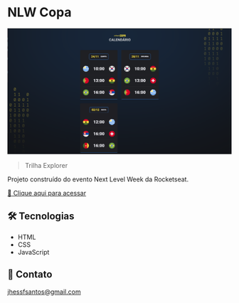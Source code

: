 # NLW Copa

![preview](/.github/preview.png)

> Trilha Explorer

Projeto construído do evento Next Level Week da Rocketseat.

[🔗 Clique aqui para acessar](https://jhessfrois.github.io/nlw-copa/)


## 🛠 Tecnologias

- HTML
- CSS
- JavaScript

## 🖤 Contato

jhessfsantos@gmail.com